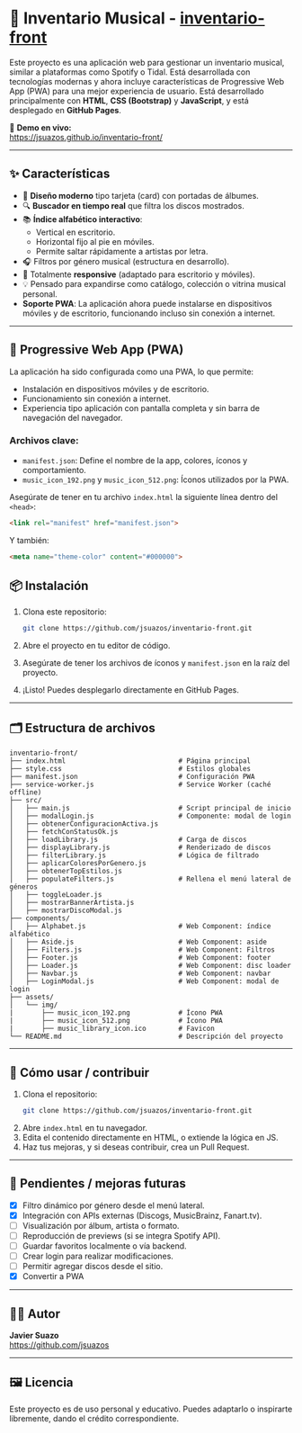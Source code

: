 
# 🎵 Inventario Musical - [inventario-front](https://jsuazos.github.io/inventario-front)

Este proyecto es una aplicación web para gestionar un inventario musical, similar a plataformas como Spotify o Tidal. Está desarrollada con tecnologías modernas y ahora incluye características de Progressive Web App (PWA) para una mejor experiencia de usuario.
Está desarrollado principalmente con **HTML**, **CSS (Bootstrap)** y **JavaScript**, y está desplegado en **GitHub Pages**.

🔗 **Demo en vivo:**  
https://jsuazos.github.io/inventario-front/

---

## ✨ Características

- 🎨 **Diseño moderno** tipo tarjeta (card) con portadas de álbumes.
- 🔍 **Buscador en tiempo real** que filtra los discos mostrados.
- 📚 **Índice alfabético interactivo**:
  - Vertical en escritorio.
  - Horizontal fijo al pie en móviles.
  - Permite saltar rápidamente a artistas por letra.
- 🎧 Filtros por género musical (estructura en desarrollo).
- 📱 Totalmente **responsive** (adaptado para escritorio y móviles).
- 💡 Pensado para expandirse como catálogo, colección o vitrina musical personal.
- **Soporte PWA**: La aplicación ahora puede instalarse en dispositivos móviles y de escritorio, funcionando incluso sin conexión a internet.

---

## 📱 Progressive Web App (PWA)

La aplicación ha sido configurada como una PWA, lo que permite:

- Instalación en dispositivos móviles y de escritorio.
- Funcionamiento sin conexión a internet.
- Experiencia tipo aplicación con pantalla completa y sin barra de navegación del navegador.


### Archivos clave:

- `manifest.json`: Define el nombre de la app, colores, íconos y comportamiento.
- `music_icon_192.png` y `music_icon_512.png`: Íconos utilizados por la PWA.

Asegúrate de tener en tu archivo `index.html` la siguiente línea dentro del `<head>`:

```html
<link rel="manifest" href="manifest.json">
```

Y también:

```html
<meta name="theme-color" content="#000000">
```

## 📦 Instalación

1. Clona este repositorio:
   ```bash
   git clone https://github.com/jsuazos/inventario-front.git
   ```

2. Abre el proyecto en tu editor de código.

3. Asegúrate de tener los archivos de íconos y `manifest.json` en la raíz del proyecto.

4. ¡Listo! Puedes desplegarlo directamente en GitHub Pages.


---

## 🗂️ Estructura de archivos

```
inventario-front/
├── index.html                            # Página principal
├── style.css                             # Estilos globales
├── manifest.json                         # Configuración PWA
├── service-worker.js                     # Service Worker (caché offline)
├── src/
│   ├── main.js                           # Script principal de inicio
│   ├── modalLogin.js                     # Componente: modal de login
│   ├── obtenerConfiguracionActiva.js
│   ├── fetchConStatusOk.js
│   ├── loadLibrary.js                    # Carga de discos
│   ├── displayLibrary.js                 # Renderizado de discos
│   ├── filterLibrary.js                  # Lógica de filtrado
│   ├── aplicarColoresPorGenero.js
│   ├── obtenerTopEstilos.js
│   ├── populateFilters.js                # Rellena el menú lateral de géneros
│   ├── toggleLoader.js
│   ├── mostrarBannerArtista.js
│   ├── mostrarDiscoModal.js
├── components/
│   ├── Alphabet.js                       # Web Component: índice alfabético
│   ├── Aside.js                          # Web Component: aside
│   ├── Filters.js                        # Web Component: Filtros
│   ├── Footer.js                         # Web Component: footer
│   ├── Loader.js                         # Web Component: disc loader
│   ├── Navbar.js                         # Web Component: navbar
│   ├── LoginModal.js                     # Web Component: modal de login
├── assets/
│   └── img/
|       ├── music_icon_192.png            # Ícono PWA
|       ├── music_icon_512.png            # Ícono PWA
|       ├── music_library_icon.ico        # Favicon
└── README.md                             # Descripción del proyecto
```

---

## 🚀 Cómo usar / contribuir

1. Clona el repositorio:
   ```bash
   git clone https://github.com/jsuazos/inventario-front.git
   ```
2. Abre `index.html` en tu navegador.
3. Edita el contenido directamente en HTML, o extiende la lógica en JS.
4. Haz tus mejoras, y si deseas contribuir, crea un Pull Request.

---

## 📌 Pendientes / mejoras futuras

- [x] Filtro dinámico por género desde el menú lateral.
- [x] Integración con APIs externas (Discogs, MusicBrainz, Fanart.tv).
- [ ] Visualización por álbum, artista o formato.
- [ ] Reproducción de previews (si se integra Spotify API).
- [ ] Guardar favoritos localmente o vía backend.
- [ ] Crear login para realizar modificaciones.
- [ ] Permitir agregar discos desde el sitio.
- [x] Convertir a PWA

---

## 🧑‍💻 Autor

**Javier Suazo**  
https://github.com/jsuazos

---

## 🖼️ Licencia

Este proyecto es de uso personal y educativo. Puedes adaptarlo o inspirarte libremente, dando el crédito correspondiente.

